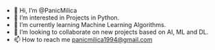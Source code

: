 - 👋 Hi, I’m @PanicMilica
- 👀 I’m interested in Projects in Python.
- 🌱 I’m currently learning Machine Learning Algorithms.
- 💞️ I’m looking to collaborate on new projects based on AI, ML and DL.
- 📫 How to reach me panicmilica1994@gmail.com

<!---
PanicMilica/PanicMilica is a ✨ special ✨ repository because its `README.md` (this file) appears on your GitHub profile.
You can click the Preview link to take a look at your changes.
--->
